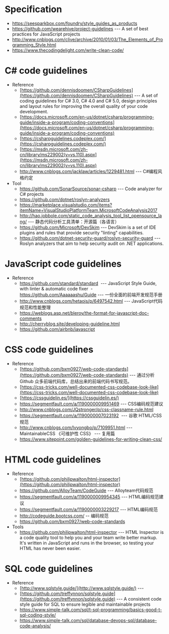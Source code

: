  
# Specification
* https://seesparkbox.com/foundry/style_guides_as_products
* https://github.com/wearehive/project-guidelines --- A set of best practices for JavaScript projects 
* http://www.cnblogs.com/clive/archive/2010/01/03/The_Elements_of_Programming_Style.html
* https://www.thecodingdelight.com/write-clean-code/
# C# code guidelines
* Reference
  - [https://github.com/dennisdoomen/CSharpGuidelines](https://github.com/dennisdoomen/CSharpGuidelines) --- A set of coding guidelines for C# 3.0, C# 4.0 and C# 5.0, design principles and layout rules for improving the overall quality of your code development. 
  - [https://docs.microsoft.com/en-us/dotnet/csharp/programming-guide/inside-a-program/coding-conventions](https://docs.microsoft.com/en-us/dotnet/csharp/programming-guide/inside-a-program/coding-conventions)
  - [https://csharpguidelines.codeplex.com/](https://csharpguidelines.codeplex.com/)
  - [https://msdn.microsoft.com/zh-cn/library/ms229002(v=vs.110).aspx](https://msdn.microsoft.com/zh-cn/library/ms229002(v=vs.110).aspx)
  - http://www.cnblogs.com/jacklaw/articles/1229481.html --- C#编程风格约定 
* Tool
  - https://github.com/SonarSource/sonar-csharp --- Code analyzer for C# projects 
  - https://github.com/dotnet/roslyn-analyzers
  - https://marketplace.visualstudio.com/items?itemName=VisualStudioPlatformTeam.MicrosoftCodeAnalysis2017
  - http://hao.jobbole.com/static_code_analysis_tool_list_opensource_lang/ --- 静态代码分析工具清单：开源篇（各语言）
  - https://github.com/Microsoft/DevSkim  --- DevSkim is a set of IDE plugins and rules that provide security "linting" capabilities. 
  - https://github.com/dotnet-security-guard/roslyn-security-guard --- Roslyn analyzers that aim to help security audit on .NET applications.
# JavaScript code guidelines
* Reference
  - https://github.com/standard/standard  ---  JavaScript Style Guide, with linter & automatic code fixer 
  - https://github.com/Aaaaaashu/Guide --- 一份全面的前端开发规范手册
  - http://www.cnblogs.com/hetaojs/p/6497542.html  --- JavaScript代码规范和性能整理 
  - https://weblogs.asp.net/bleroy/the-format-for-javascript-doc-comments
  - http://cherryblog.site/developing-guideline.html
  - https://github.com/airbnb/javascript
   
# CSS code guidelines
* Reference
  - [https://github.com/bxm0927/web-code-standards](https://github.com/bxm0927/web-code-standards) --- 通过分析 Github 众多前端代码库，总结出来的前端代码书写规范。 
  - [https://css-tricks.com/well-documented-css-codebase-look-like](https://css-tricks.com/well-documented-css-codebase-look-like)
  - [https://cssguidelin.es/](https://cssguidelin.es/) 
  - https://segmentfault.com/a/1190000009951469 --- CSS编码规范建议 
  - http://www.cnblogs.com/JQstronger/p/css-classname-rule.html
  - https://segmentfault.com/a/1190000007023192  --- 谷歌 HTML/CSS 规范 
  - http://www.cnblogs.com/lvyongbo/p/7109951.html --- MaintainableCSS 《可维护性 CSS》 --- 复用篇
  - https://www.sitepoint.com/golden-guidelines-for-writing-clean-css/

# HTML code guidelines
* Reference
  - [https://github.com/philipwalton/html-inspector](https://github.com/philipwalton/html-inspector)
  - https://github.com/AlloyTeam/CodeGuide --- Alloyteam代码规范
  - https://segmentfault.com/a/1190000009954345 --- HTML编码规范建议
  - https://segmentfault.com/a/1190000003229217 --- HTML编码规范 
  - http://codeguide.bootcss.com/ -- 编码规范
  - https://github.com/bxm0927/web-code-standards
* Tools
  - https://github.com/philipwalton/html-inspector  --- HTML Inspector is a code quality tool to help you and your team write better markup. It's written in JavaScript and runs in the browser, so testing your HTML has never been easier.  

# SQL code guidelines
* Reference
  - [http://www.sqlstyle.guide/](http://www.sqlstyle.guide/) ---
  - [https://github.com/treffynnon/sqlstyle.guide](https://github.com/treffynnon/sqlstyle.guide) --- A consistent code style guide for SQL to ensure legible and maintainable projects 
  - https://www.simple-talk.com/sql/t-sql-programming/basics-good-t-sql-coding-style/
  - https://www.simple-talk.com/sql/database-devops-sql/database-code-analysis/

